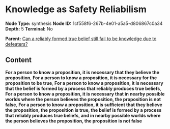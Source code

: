 # Knowledge as Safety Reliabilism

**Node Type:** synthesis
**Node ID:** 1cf558f6-267b-4e01-a5a5-d806867c0a34
**Depth:** 5
**Terminal:** No

**Parent:** [Can a reliably formed true belief still fail to be knowledge due to defeaters?](can-a-reliably-formed-true-belief-still-fail-to-be-knowledge-due-to-defeaters-antithesis-31b47ac5-da51-4877-afe8-513386858e07.md)

## Content

**For a person to know a proposition, it is necessary that they believe the proposition**, **For a person to know a proposition, it is necessary for the proposition to be true**, **For a person to know a proposition, it is necessary that the belief is formed by a process that reliably produces true beliefs**, **For a person to know a proposition, it is necessary that in nearby possible worlds where the person believes the proposition, the proposition is not false**, **For a person to know a proposition, it is sufficient that they believe the proposition, the proposition is true, the belief is formed by a process that reliably produces true beliefs, and in nearby possible worlds where the person believes the proposition, the proposition is not false**
